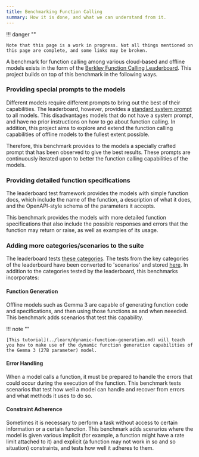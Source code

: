 ```yaml
---
title: Benchmarking Function Calling
summary: How it is done, and what we can understand from it.
---
```


!!! danger ""

    Note that this page is a work in progress. Not all things mentioned on this page are complete, and some links may be broken.

A benchmark for function calling among various cloud-based and offline models exists in the form of the [Berkley Function Calling Leaderboard](https://gorilla.cs.berkeley.edu/leaderboard.html). This project builds on top of this benchmark in the following ways.

### Providing special prompts to the models

Different models require different prompts to bring out the best of their capabilities. The leaderboard, however, provides a [standard system prompt](https://gorilla.cs.berkeley.edu/blogs/8_berkeley_function_calling_leaderboard.html#prompt) to all models. This disadvantages models that do not have a system prompt, and have no prior instructions on how to go about function calling. In addition, this project aims to explore and extend the function calling capabilities of offline models to the fullest extent possible.

Therefore, this benchmark provides to the models a specially crafted prompt that has been observed to give the best results. These prompts are continuously iterated upon to better the function calling capabilities of the models.

### Providing detailed function specifications

The leaderboard test framework provides the models with simple function docs, which include the name of the function, a description of what it does, and the OpenAPI-style schema of the parameters it accepts.

This benchmark provides the models with more detailed function specifications that also include the possible responses and errors that the function may return or raise, as well as examples of its usage.

### Adding more categories/scenarios to the suite

The leaderboard tests [these categories](https://github.com/ShishirPatil/gorilla/blob/main/berkeley-function-call-leaderboard/TEST_CATEGORIES.md#available-individual-test-categories). The tests from the key categories of the leaderboard have been converted to 'scenarios' and stored [here](https://github.com/offline-function-calling/benchmarks/tree/main/scenarios). In addition to the categories tested by the leaderboard, this benchmarks incorporates:

#### Function Generation

Offline models such as Gemma 3 are capable of generating function code and specifications, and then using those functions as and when neeeded. This benchmark adds scenarios that test this capability.

!!! note ""

    [This tutorial](../learn/dynamic-function-generation.md) will teach you how to make use of the dynamic function generation capabilities of the Gemma 3 (27B parameter) model.

#### Error Handling

When a model calls a function, it must be prepared to handle the errors that could occur during the execution of the function. This benchmark tests scenarios that test how well a model can handle and recover from errors and what methods it uses to do so.

#### Constraint Adherence

Sometimes it is necessary to perform a task without access to certain information or a certain function. This benchmark adds scenarios where the model is given various implicit (for example, a function might have a rate limit attached to it) and explicit (a function may not work in so and so situation) constraints, and tests how well it adheres to them.
